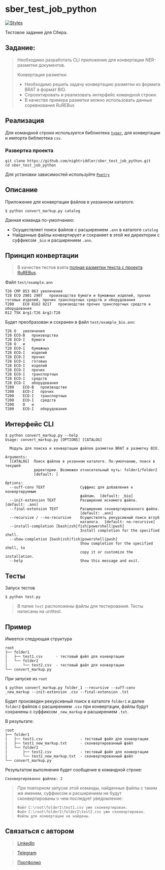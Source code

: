 # sber_test_job_python
[![Styles](https://img.shields.io/github/workflow/status/nightriddler/sber_test_job_python/Styles?label=MyPy|Black)](https://github.com/nightriddler/sber_test_job_python/actions/workflows/styles.yml)

Тестовое задание для Сбера.

## Задание:
>Необходимо разработать CLI приложение для конвертации NER-разметки документов.
>
>Конвертация разметки:
>
>- Необходимо решить задачу конвертацию разметки из формата BRAT в формат BIO.
>- Спроектировать и реализовать интерфейс командной строки.
>- В качестве примера разметки можно использовать данные соревнования RuREBus

## Реализация
Для командной строки используется библиотека [`typer`](https://typer.tiangolo.com/), для конвертации и импорта библиотека `csv`.

### Развертка проекта

```
git clone https://github.com/nightriddler/sber_test_job_python.git
cd sber_test_job_python
```
Для установки зависимостей используйте [`Poetry`](https://github.com/python-poetry/poetry)

## Описание
Приложение для конвертации файлов в указанном каталоге.
```
$ python convert_markup.py catalog
```
Данная команда по-умолчанию:
 - Осуществляет поиск файлов с расширением `.ann` в каталоге `catalog`
 - Найденные файлы конвертирует и сохраняет  в этой же директории с суффиксом `_bio` и расширением `.ann`.

## Принцип конвертации
>В качестве тестов взята [полная разметки текста с проекта RuREBus](https://github.com/dialogue-evaluation/RuREBus/).

Файл `test/example.ann`
```
T26	CMP 853 863	увеличения
T28	ECO 2801 2907	производства бумаги и бумажных изделий, прочих готовых изделий, прочих транспортных средств и оборудования
T200	ECO 8162 8217	производстве прочих транспортных средств и оборудования
R12	TSK Arg1:T26 Arg2:T28
```
Будет преобразован и сохранен в файл `test/example_bio.ann`:
```
T26	O	увеличения
T28	ECO-B	производства
T28	ECO-I	бумаги
T28	O	и
T28	ECO-I	бумажных
T28	ECO-I	изделий
T28	ECO-I	прочих
T28	ECO-I	готовых
T28	ECO-I	изделий
T28	ECO-I	прочих
T28	ECO-I	транспортных
T28	ECO-I	средств
T28	ECO-I	оборудования
T200	ECO-B	производстве
T200	ECO-I	прочих
T200	ECO-I	транспортных
T200	ECO-I	средств
T200	O	и
T200	ECO-I	оборудования
```

## Интерфейс CLI
```
$ python convert_markup.py --help 
Usage: convert_markup.py [OPTIONS] [CATALOG]

  Модуль для поиска и конвертации файлов разметки BRAT в разметку BIO.

Arguments:
  [CATALOG]  Поиск файлов в укзанном каталоге. По-умолчанию, поиск в текущей
             директории. Возможен относительный путь: folder1/folder2
             [default: ]

Options:
  --suff-conv TEXT                Суффикс для добавления к конвертируемым
                                  файлам.  [default: _bio]
  --init-extension TEXT           Расширение искомого файла.  [default: .ann]
  --final-extension TEXT          Расширение сконвертированного файла.
                                  [default: .ann]
  --recursive / --no-recursive    Осуществлять рекурсивный поиск вглуб
                                  каталога.  [default: no-recursive]
  --install-completion [bash|zsh|fish|powershell|pwsh]
                                  Install completion for the specified shell.
  --show-completion [bash|zsh|fish|powershell|pwsh]
                                  Show completion for the specified shell, to
                                  copy it or customize the installation.
  --help                          Show this message and exit.
```


## Тесты
Запуск тестов
```
$ python test.py
```
>В папке `test` расположены файлы для тестирования. Тесты написаны на unittest.


## Пример
Имеется следующая структура
```
root
├── folder1            
|   ├── test1.csv      - тестовый файл для конвертации
│   └── folder2        
|       └── test2.csv  - тестовый файл для конвертации
└── convert_markup.py 

```
При запуске из `root`

```
$ python convert_markup.py folder_1 --recursive --suff-conv _new_markup --init-extension .csv --final-extension .txt
```
Будет произведен рекурсивный поиск в каталоге `folder1` и далее `folder2` файлов с расширением `.csv` при конвертации, файлы будут сохранены с суффиксом `_new_markup` и расширением `.txt`.

В результате:
```
root
├── folder1            
|   ├── test1.csv                 - тестовый файл для конвертации
|   ├── test1_new_markup.txt      - сконвертированный файл 
│   └── folder2
|       ├── test2.csv             - тестовый файл для конвертации         
|       └── test2_new_markup.txt  - сконвертированный файл
└── convert_markup.py 
```
Результатом выполнения будет сообщение в командной строке:
```
Сконвертированно файлов: 2
```
>При повторном запуске этой команды, найденные файлы с таким же именем, суффиксом и расширением не будут сконвертированы о чем последует уведомление:
>```
>Файл C:\root\folder1\test1.csv уже сконвертирован.
>Файл C:\root\folder1\folder2\test2.csv уже сконвертирован.
>Файлы для конвертации не найдены.
>```
>
## Связаться с автором
>[LinkedIn](http://linkedin.com/in/aizi)

>[Telegram](https://t.me/nightriddler)

>[Портфолио](https://github.com/nightriddler)
